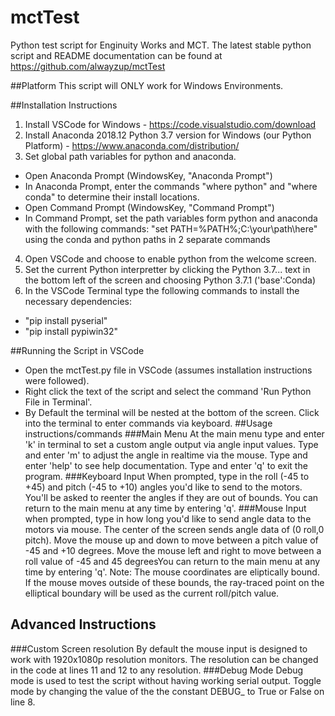 # mctTest
Python test script for Enginuity Works and MCT. 
The latest stable python script and README documentation can be found at https://github.com/alwayzup/mctTest

##Platform
This script will ONLY work for Windows Environments.

##Installation Instructions
1. Install VSCode for Windows - https://code.visualstudio.com/download
2. Install Anaconda 2018.12 Python 3.7 version for Windows (our Python Platform) - https://www.anaconda.com/distribution/
3. Set global path variables for python and anaconda.
- Open Anaconda Prompt (WindowsKey, "Anaconda Prompt")
- In Anaconda Prompt, enter the commands "where python" and "where conda" to determine their install locations. 
- Open Command Prompt (WindowsKey, "Command Prompt")
- In Command Prompt, set the path variables form python and anaconda with the following commands: "set PATH=%PATH%;C:\your\path\here\" using the conda and python paths in 2 separate commands
4. Open VSCode and choose to enable python from the welcome screen. 
5. Set the current Python interpretter by clicking the Python 3.7... text in the bottom left of the screen and choosing Python 3.7.1 ('base':Conda)
6. In the VSCode Terminal type the following commands to install the necessary dependencies:
- "pip install pyserial"
- "pip install pypiwin32"


##Running the Script in VSCode
- Open the mctTest.py file in VSCode (assumes installation instructions were followed).
- Right click the text of the script and select the command 'Run Python File in Terminal'. 
- By Default the terminal will be nested at the bottom of the screen. Click into the terminal to enter commands via keyboard. 
##Usage instructions/commands
###Main Menu
At the main menu type and enter 'k' in terminal to set a custom angle output via angle input values.
Type and enter 'm' to adjust the angle in realtime via the mouse.
Type and enter 'help' to see help documentation.
Type and enter 'q' to exit the program.
###Keyboard Input
When prompted, type in the roll (-45 to +45) and pitch (-45 to +10) angles you'd like to send to the motors. You'll be asked to reenter the angles if they are out of bounds. You can return to the main menu at any time by entering 'q'.
###Mouse Input
when prompted, type in how long you'd like to send angle data to the motors via mouse. The center of the screen sends angle data of (0 roll,0 pitch). Move the mouse up and down to move between a pitch value of -45 and +10 degrees. Move the mouse left and right to move between a roll value of -45 and 45 degreesYou can return to the main menu at any time by entering 'q'.
Note: The mouse coordinates are eliptically bound. If the mouse moves outside of these bounds, the ray-traced point on the elliptical boundary will be used as the current roll/pitch value.
## Advanced Instructions
###Custom Screen resolution
By default the mouse input is designed to work with 1920x1080p resolution monitors. The resolution can be changed in the code at lines 11 and 12 to any resolution. 
###Debug Mode
Debug mode is used to test the script without having working serial output. Toggle mode by changing the value of the the constant DEBUG_ to True or False on line 8. 